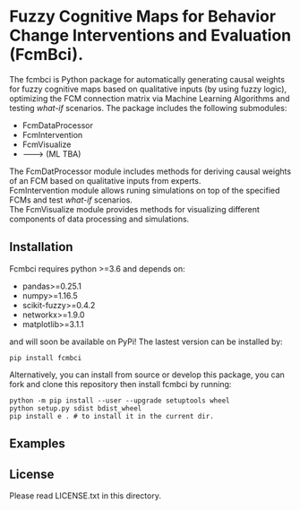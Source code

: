 # Fuzzy Cognitive Maps for Behavior Change Interventions and Evaluation (FcmBci).

The fcmbci is Python package for automatically generating causal weights for fuzzy cognitive maps based on qualitative inputs (by using fuzzy logic), optimizing the FCM connection matrix via Machine Learning Algorithms and testing <em>what-if</em> scenarios. The package includes the following submodules:

* FcmDataProcessor
* FcmIntervention
* FcmVisualize
* ---> (ML TBA)

<a ref=fcmbci\data_processor\data_processor.md> The FcmDatProcessor module </a> includes methods for deriving causal weights of an FCM based on qualitative inputs from experts. <br> 
<a ref=fcmbci\intervention\FcmIntervention.md> FcmIntervention module </a> allows runing simulations on top of the specified FCMs and test <em>what-if</em> scenarios. <br>
<a ref=fcmbci\vizualization\FcmVisualize.md> The FcmVisualize module </a> provides methods for visualizing different components of data processing and simulations. <br>

## Installation
Fcmbci requires python >=3.6 and depends on:

* pandas>=0.25.1
* numpy>=1.16.5
* scikit-fuzzy>=0.4.2
* networkx>=1.9.0
* matplotlib>=3.1.1

and will soon be available on PyPi! The lastest version can be installed by:

```
pip install fcmbci
```

Alternatively, you can install from source or develop this package, you can fork and clone this repository then install fcmbci by running:

```
python -m pip install --user --upgrade setuptools wheel
python setup.py sdist bdist_wheel
pip install e . # to install it in the current dir.
```

## Examples



## License

Please read LICENSE.txt in this directory.